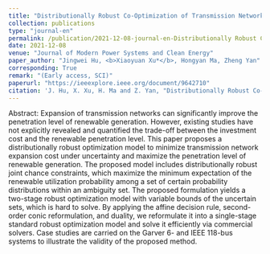 ```yaml
---
title: "Distributionally Robust Co-Optimization of Transmission Network Expansion Planning and Penetration Level of Renewable Generation"
collection: publications
type: "journal-en"
permalink: /publication/2021-12-08-journal-en-Distributionally Robust Co-Optimization of Transmission Network Expansion Planning and Penetration Level of Renewable Generation
date: 2021-12-08
venue: "Journal of Modern Power Systems and Clean Energy"
paper_author: "Jingwei Hu, <b>Xiaoyuan Xu*</b>, Hongyan Ma, Zheng Yan"
corresponding: True
remark: "(Early access, SCI)"
paperurl: "https://ieeexplore.ieee.org/document/9642710"
citation: 'J. Hu, X. Xu, H. Ma and Z. Yan, "Distributionally Robust Co-Optimization of Transmission Network Expansion Planning and Penetration Level of Renewable Generation," <i>Journal of Modern Power Systems and Clean Energy</i>, 2021. (Early access)'
---
```


Abstract:
Expansion of transmission networks can significantly improve the penetration level of renewable generation. However, existing studies have not explicitly revealed and quantified the trade-off between the investment cost and the renewable penetration level. This paper proposes a distributionally robust optimization model to minimize transmission network expansion cost under uncertainty and maximize the penetration level of renewable generation. The proposed model includes distributionally robust joint chance constraints, which maximize the minimum expectation of the renewable utilization probability among a set of certain probability distributions within an ambiguity set. The proposed formulation yields a two-stage robust optimization model with variable bounds of the uncertain sets, which is hard to solve. By applying the affine decision rule, second-order conic reformulation, and duality, we reformulate it into a single-stage standard robust optimization model and solve it efficiently via commercial solvers. Case studies are carried on the Garver 6- and IEEE 118-bus systems to illustrate the validity of the proposed method.
